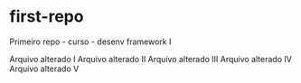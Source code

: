 # first-repo
Primeiro repo - curso - desenv framework I

Arquivo alterado I
Arquivo alterado II
Arquivo alterado III
Arquivo alterado IV
Arquivo alterado V
